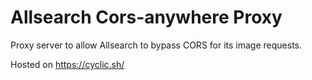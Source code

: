 # Allsearch Cors-anywhere Proxy
Proxy server to allow Allsearch to bypass CORS for its image requests.

Hosted on https://cyclic.sh/
